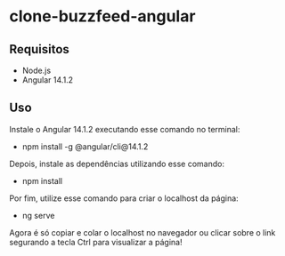 # clone-buzzfeed-angular
<h2>Requisitos</h2>
<ul>
  <li>Node.js</li>
  <li>Angular 14.1.2</li>
</ul>

<h2>Uso</h2>
<p>Instale o Angular 14.1.2 executando esse comando no terminal:</p>
<ul>
  <li>npm install -g @angular/cli@14.1.2</li>
</ul>
<p>Depois, instale as dependências utilizando esse comando:</p>
<ul>
  <li>npm install</li>
</ul>
<p>Por fim, utilize esse comando para criar o localhost da página:</p>
<ul>
  <li>ng serve</li>
</ul>
<p>Agora é só copiar e colar o localhost no navegador ou clicar sobre o link segurando a tecla Ctrl para visualizar a página!</p>

